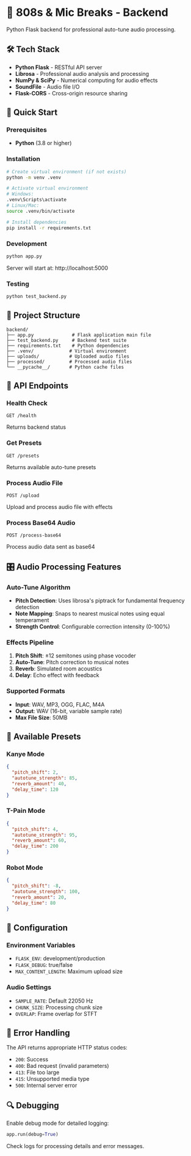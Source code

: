 # 🐍 808s & Mic Breaks - Backend

Python Flask backend for professional auto-tune audio processing.

## 🛠️ Tech Stack

- **Python Flask** - RESTful API server
- **Librosa** - Professional audio analysis and processing
- **NumPy & SciPy** - Numerical computing for audio effects
- **SoundFile** - Audio file I/O
- **Flask-CORS** - Cross-origin resource sharing

## 🚀 Quick Start

### Prerequisites
- **Python** (3.8 or higher)

### Installation
```bash
# Create virtual environment (if not exists)
python -m venv .venv

# Activate virtual environment
# Windows:
.venv\Scripts\activate
# Linux/Mac:
source .venv/bin/activate

# Install dependencies
pip install -r requirements.txt
```

### Development
```bash
python app.py
```

Server will start at: http://localhost:5000

### Testing
```bash
python test_backend.py
```

## 📁 Project Structure

```
backend/
├── app.py              # Flask application main file
├── test_backend.py     # Backend test suite
├── requirements.txt    # Python dependencies
├── .venv/             # Virtual environment
├── uploads/           # Uploaded audio files
├── processed/         # Processed audio files
└── __pycache__/       # Python cache files
```

## 🔗 API Endpoints

### Health Check
```
GET /health
```
Returns backend status

### Get Presets
```
GET /presets
```
Returns available auto-tune presets

### Process Audio File
```
POST /upload
```
Upload and process audio file with effects

### Process Base64 Audio
```
POST /process-base64
```
Process audio data sent as base64

## 🎛️ Audio Processing Features

### Auto-Tune Algorithm
- **Pitch Detection**: Uses librosa's piptrack for fundamental frequency detection
- **Note Mapping**: Snaps to nearest musical notes using equal temperament
- **Strength Control**: Configurable correction intensity (0-100%)

### Effects Pipeline
1. **Pitch Shift**: ±12 semitones using phase vocoder
2. **Auto-Tune**: Pitch correction to musical notes
3. **Reverb**: Simulated room acoustics
4. **Delay**: Echo effect with feedback

### Supported Formats
- **Input**: WAV, MP3, OGG, FLAC, M4A
- **Output**: WAV (16-bit, variable sample rate)
- **Max File Size**: 50MB

## 🎵 Available Presets

### Kanye Mode
```json
{
  "pitch_shift": 2,
  "autotune_strength": 85,
  "reverb_amount": 40,
  "delay_time": 120
}
```

### T-Pain Mode
```json
{
  "pitch_shift": 4,
  "autotune_strength": 95,
  "reverb_amount": 60,
  "delay_time": 200
}
```

### Robot Mode
```json
{
  "pitch_shift": -8,
  "autotune_strength": 100,
  "reverb_amount": 20,
  "delay_time": 80
}
```

## 🔧 Configuration

### Environment Variables
- `FLASK_ENV`: development/production
- `FLASK_DEBUG`: true/false
- `MAX_CONTENT_LENGTH`: Maximum upload size

### Audio Settings
- `SAMPLE_RATE`: Default 22050 Hz
- `CHUNK_SIZE`: Processing chunk size
- `OVERLAP`: Frame overlap for STFT

## 🚨 Error Handling

The API returns appropriate HTTP status codes:
- `200`: Success
- `400`: Bad request (invalid parameters)
- `413`: File too large
- `415`: Unsupported media type
- `500`: Internal server error

## 🔍 Debugging

Enable debug mode for detailed logging:
```python
app.run(debug=True)
```

Check logs for processing details and error messages.
